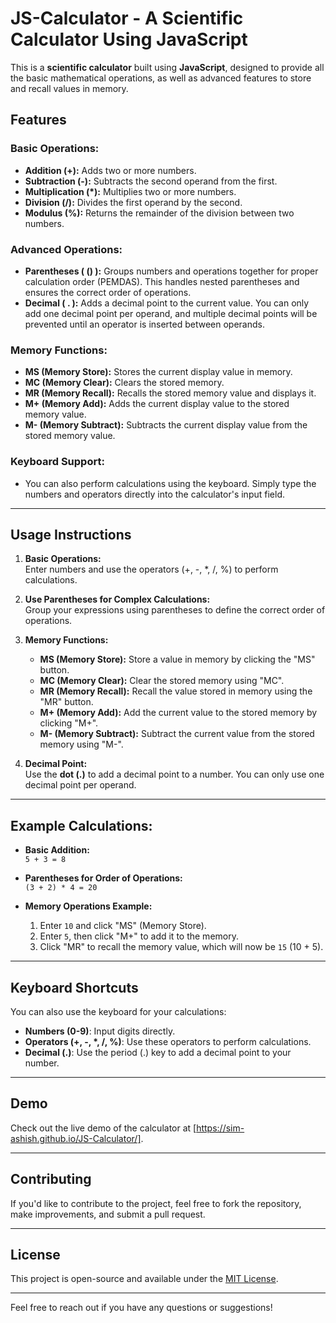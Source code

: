# JS-Calculator - A Scientific Calculator Using JavaScript

This is a **scientific calculator** built using **JavaScript**, designed to provide all the basic mathematical operations, as well as advanced features to store and recall values in memory.

## Features

### Basic Operations:
- **Addition (+):** Adds two or more numbers.
- **Subtraction (-):** Subtracts the second operand from the first.
- **Multiplication (*):** Multiplies two or more numbers.
- **Division (/):** Divides the first operand by the second.
- **Modulus (%):** Returns the remainder of the division between two numbers.

### Advanced Operations:
- **Parentheses ( () ):** Groups numbers and operations together for proper calculation order (PEMDAS). This handles nested parentheses and ensures the correct order of operations.
- **Decimal ( . ):** Adds a decimal point to the current value. You can only add one decimal point per operand, and multiple decimal points will be prevented until an operator is inserted between operands.

### Memory Functions:
- **MS (Memory Store):** Stores the current display value in memory.
- **MC (Memory Clear):** Clears the stored memory.
- **MR (Memory Recall):** Recalls the stored memory value and displays it.
- **M+ (Memory Add):** Adds the current display value to the stored memory value.
- **M- (Memory Subtract):** Subtracts the current display value from the stored memory value.

### Keyboard Support:
- You can also perform calculations using the keyboard. Simply type the numbers and operators directly into the calculator's input field.

---

## Usage Instructions

1. **Basic Operations:**  
   Enter numbers and use the operators (+, -, *, /, %) to perform calculations.
   
2. **Use Parentheses for Complex Calculations:**  
   Group your expressions using parentheses to define the correct order of operations.

3. **Memory Functions:**  
   - **MS (Memory Store):** Store a value in memory by clicking the "MS" button.
   - **MC (Memory Clear):** Clear the stored memory using "MC".
   - **MR (Memory Recall):** Recall the value stored in memory using the "MR" button.
   - **M+ (Memory Add):** Add the current value to the stored memory by clicking "M+".
   - **M- (Memory Subtract):** Subtract the current value from the stored memory using "M-".

4. **Decimal Point:**  
   Use the **dot (.)** to add a decimal point to a number. You can only use one decimal point per operand.

---

## Example Calculations:

- **Basic Addition:**  
  `5 + 3 = 8`

- **Parentheses for Order of Operations:**  
  `(3 + 2) * 4 = 20`

- **Memory Operations Example:**  
  1. Enter `10` and click "MS" (Memory Store).
  2. Enter `5`, then click "M+" to add it to the memory.
  3. Click "MR" to recall the memory value, which will now be `15` (10 + 5).

---

## Keyboard Shortcuts

You can also use the keyboard for your calculations:
- **Numbers (0-9)**: Input digits directly.
- **Operators (+, -, *, /, %)**: Use these operators to perform calculations.
- **Decimal (.)**: Use the period (.) key to add a decimal point to your number.

---

## Demo

Check out the live demo of the calculator at [https://sim-ashish.github.io/JS-Calculator/].

---

## Contributing

If you'd like to contribute to the project, feel free to fork the repository, make improvements, and submit a pull request. 

---

## License

This project is open-source and available under the [MIT License](LICENSE).

---

Feel free to reach out if you have any questions or suggestions!
